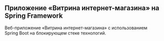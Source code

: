 ## Приложение «Витрина интернет-магазина» на Spring Framework 
Веб-приложение «Витрина интернет-магазина» с использованием Spring Boot на блокирующем стеке технологий.